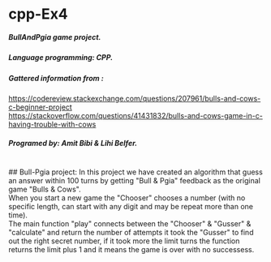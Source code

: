 # cpp-Ex4

##### BullAndPgia game project.
##### Language programming: CPP. 
##### Gattered information from : <br>
https://codereview.stackexchange.com/questions/207961/bulls-and-cows-c-beginner-project
<br>
https://stackoverflow.com/questions/41431832/bulls-and-cows-game-in-c-having-trouble-with-cows
<br>
##### Programed by: Amit Bibi & Lihi Belfer. 
<br>
## Bull-Pgia project:
In this project we have created an algorithm that guess an answer within 100 turns by getting "Bull & Pgia" feedback as the original game "Bulls & Cows".<br>
When you start a new game the "Chooser" chooses a number (with no specific length, can start with any digit and may be repeat more than one time).<br>
The main function "play" connects between the "Chooser" & "Gusser" & "calculate" and return the number of attempts it took the "Gusser" to find out the right secret number, if it took more the limit turns the function returns the limit plus 1 and it means the game is over with no successess.
